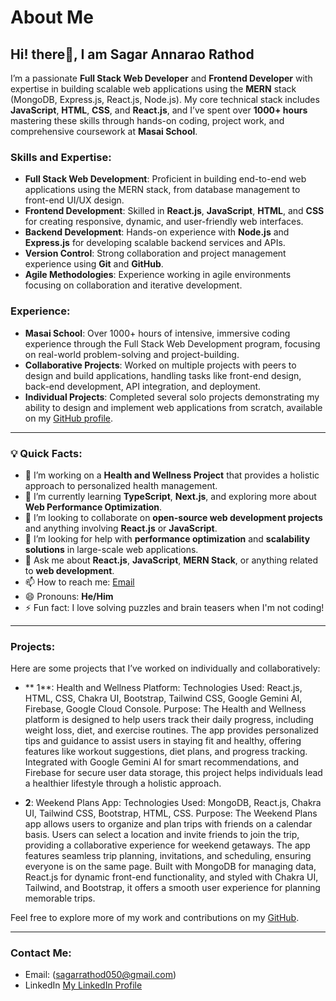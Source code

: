 # About Me
## Hi! there👋, I am Sagar Annarao Rathod
I’m a passionate **Full Stack Web Developer** and **Frontend Developer** with expertise in building scalable web applications using the **MERN** stack (MongoDB, Express.js, React.js, Node.js). My core technical stack includes **JavaScript**, **HTML**, **CSS**, and **React.js**, and I’ve spent over **1000+ hours** mastering these skills through hands-on coding, project work, and comprehensive coursework at **Masai School**.

### Skills and Expertise:

- **Full Stack Web Development**: Proficient in building end-to-end web applications using the MERN stack, from database management to front-end UI/UX design.
- **Frontend Development**: Skilled in **React.js**, **JavaScript**, **HTML**, and **CSS** for creating responsive, dynamic, and user-friendly web interfaces.
- **Backend Development**: Hands-on experience with **Node.js** and **Express.js** for developing scalable backend services and APIs.
- **Version Control**: Strong collaboration and project management experience using **Git** and **GitHub**.
- **Agile Methodologies**: Experience working in agile environments focusing on collaboration and iterative development.

### Experience:

- **Masai School**: Over 1000+ hours of intensive, immersive coding experience through the Full Stack Web Development program, focusing on real-world problem-solving and project-building.
- **Collaborative Projects**: Worked on multiple projects with peers to design and build applications, handling tasks like front-end design, back-end development, API integration, and deployment.
- **Individual Projects**: Completed several solo projects demonstrating my ability to design and implement web applications from scratch, available on my [GitHub profile](https://github.com/your-github-username).

---

### 💡 Quick Facts:

- 🔭 I’m working on a **Health and Wellness Project** that provides a holistic approach to personalized health management.
- 🌱 I’m currently learning **TypeScript**, **Next.js**, and exploring more about **Web Performance Optimization**.
- 👯 I’m looking to collaborate on **open-source web development projects** and anything involving **React.js** or **JavaScript**.
- 🤔 I’m looking for help with **performance optimization** and **scalability solutions** in large-scale web applications.
- 💬 Ask me about **React.js**, **JavaScript**, **MERN Stack**, or anything related to **web development**.
- 📫 How to reach me: [Email](sagarrathod050@hmail.com)
- 😄 Pronouns: **He/Him**
- ⚡ Fun fact: I love solving puzzles and brain teasers when I'm not coding!

---

### Projects:

Here are some projects that I’ve worked on individually and collaboratively:

- ** 1**: Health and Wellness Platform:
Technologies Used: React.js, HTML, CSS, Chakra UI, Bootstrap, Tailwind CSS, Google Gemini AI, Firebase, Google Cloud Console.
Purpose: The Health and Wellness platform is designed to help users track their daily progress, including weight loss, diet, and exercise routines. The app provides personalized tips and guidance to assist users in staying fit and healthy, offering features like workout suggestions, diet plans, and progress tracking. Integrated with Google Gemini AI for smart recommendations, and Firebase for secure user data storage, this project helps individuals lead a healthier lifestyle through a holistic approach.

- **2**: Weekend Plans App:
Technologies Used: MongoDB, React.js, Chakra UI, Tailwind CSS, Bootstrap, HTML, CSS.
Purpose: The Weekend Plans app allows users to organize and plan trips with friends on a calendar basis. Users can select a location and invite friends to join the trip, providing a collaborative experience for weekend getaways. The app features seamless trip planning, invitations, and scheduling, ensuring everyone is on the same page. Built with MongoDB for managing data, React.js for dynamic front-end functionality, and styled with Chakra UI, Tailwind, and Bootstrap, it offers a smooth user experience for planning memorable trips.

Feel free to explore more of my work and contributions on my [GitHub](https://github.com/sagarrathod7568).

---

### Contact Me:

- Email: (sagarrathod050@gmail.com)
- LinkedIn [My LinkedIn Profile](https://www.linkedin.com/in/sagar-rathod-7679071b1/)
